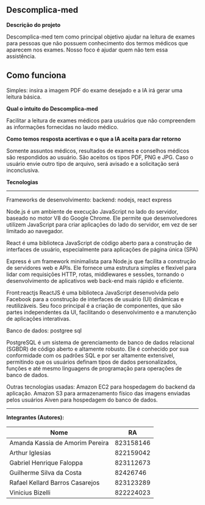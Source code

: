 **Descomplica-med**
  -----------------
 
**Descrição do projeto**

Descomplica-med tem como principal objetivo ajudar na leitura de exames para pessoas que não possuem conhecimento dos termos médicos que aparecem nos exames. Nosso foco é ajudar quem não tem essa assistência. 

**Como funciona**
-
Simples: insira a imagem PDF do exame desejado e a IA irá gerar uma leitura básica.

 **Qual o intuito do  Descomplica-med**  

 Facilitar a leitura de exames médicos para usuários que não compreendem as informações fornecidas no laudo médico.

**Como temos resposta acertivas e o que a IA aceita para dar retorno**

Somente assuntos médicos, resultados de exames e conselhos médicos são respondidos ao usuário. São aceitos os tipos PDF, PNG e JPG. Caso o usuário envie outro tipo de arquivo, será avisado e a solicitação será inconclusiva.

**Tecnologias**
__________________________

Frameworks de desenvolvimento:
backend:
nodejs, react express 

Node.js é um ambiente de execução JavaScript no lado do servidor, baseado no motor V8 do Google Chrome. Ele permite que desenvolvedores utilizem JavaScript para criar aplicações do lado do servidor, em vez de ser limitado ao navegador.

React é uma biblioteca JavaScript de código aberto para a construção de interfaces de usuário, especialmente para aplicações de página única (SPA)

 Express é um framework minimalista para Node.js que facilita a construção de servidores web e APIs. Ele fornece uma estrutura simples e flexível para lidar com requisições HTTP, rotas, middlewares e sessões, tornando o desenvolvimento de aplicativos web back-end mais rápido e eficiente.

Front:reactjs
ReactJS é uma biblioteca JavaScript desenvolvida pelo Facebook para a construção de interfaces de usuário (UI) dinâmicas e reutilizáveis. Seu foco principal é a criação de componentes, que são partes independentes da UI, facilitando o desenvolvimento e a manutenção de aplicações interativas.

Banco de dados:
postgree sql

PostgreSQL é um sistema de gerenciamento de banco de dados relacional (SGBDR) de código aberto e altamente robusto. Ele é conhecido por sua conformidade com os padrões SQL e por ser altamente extensível, permitindo que os usuários definam tipos de dados personalizados, funções e até mesmo linguagens de programação para operações de banco de dados.


Outras tecnologias usadas:
Amazon EC2 para hospedagem do backend da aplicação.
Amazon S3 para armazenamento físico das imagens enviadas pelos usuários
Aiven para hospedagem do banco de dados.

_______________________________________
**Integrantes (Autores):**

| Nome                                | RA        |
| ----------------------------------- | --------- |
| Amanda Kassia de Amorim Pereira     | 823158146 |
| Arthur Iglesias                     | 822159042 |
| Gabriel Henrique Faloppa            | 823112673 |
| Guilherme Silva da Costa            | 82426746  |
| Rafael Kellard Barros Casarejos     | 823123289 |
| Vinicius Bizelli                    | 822224023 |
